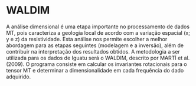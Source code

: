 # WALDIM

A análise dimensional é uma etapa importante no processamento de dados MT, pois caracteriza a geologia local de acordo com a variação espacial (x; y e z) da resistividade. Esta análise nos permite escolher a melhor abordagem para as etapas seguintes (modelagem e a inversão), além de contribuir na interpretação dos resultados obtidos.
A metodologia a ser utilizada para os dados de Iguatu será o WALDIM, descrito por MARTÍ et al. (2009). 
O programa consiste em calcular os invariantes rotacionais para o tensor MT e determinar a dimensionalidade em cada frequência do dado
adquirido.

